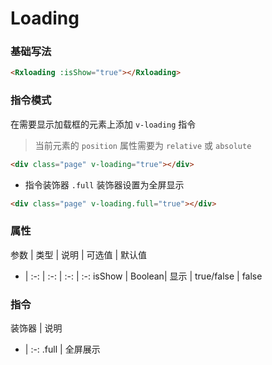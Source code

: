 # Loading

### 基础写法
```html
<Rxloading :isShow="true"></Rxloading>
```

### 指令模式

在需要显示加载框的元素上添加 `v-loading` 指令

> 当前元素的 `position` 属性需要为 `relative` 或 `absolute`


```html
<div class="page" v-loading="true"></div>
```
* 指令装饰器
`.full` 装饰器设置为全屏显示
```html
<div class="page" v-loading.full="true"></div>
```



### 属性

参数 | 类型 | 说明 | 可选值 | 默认值 
- | :-: | :-: | :-: | :-:
isShow | Boolean| 显示 | true/false | false

### 指令

装饰器 | 说明 
- | :-: 
.full |  全屏展示 